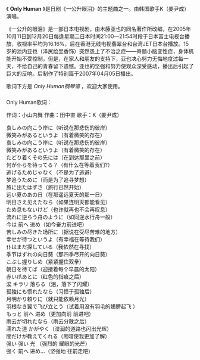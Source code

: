 

《 **Only Human** 》是日剧《一公升眼泪》的主题曲之一。由韩国歌手K（姜尹成）演唱。

《一公升的眼泪》是一部日本电视剧，由木藤亚也的同名著作所改编，在2005年10月11日到12月20日每逢星期二日本时间21:00—21:54时段于日本富士电视台播放，收视率平均为16.16%，后在香港无线电视翡翠台和台湾JET日本台播放。15岁的池内亚也（泽尻绘里香饰）突然患上了不治之症——脊髓小脑变性症，身体机能开始不受控制，但是，在家人和朋友的支持下，亚也决心努力无悔地度过每一天，不给自己的青春留下遗憾。亚也的坚强和努力使观众深受感动，播出后引起了巨大的反响。后制作了特别篇于2007年04月05日播出。

歌词下方是 _Only Human钢琴谱_ ，欢迎大家使用。

###  
Only Human歌词：

作词：小山内舞 作曲：田中直 歌手：K（姜尹成）  
  
  
哀しみの向こう岸に（听说在那悲伤的彼岸）  
微笑みがあるというよ（有着微笑的存在）  
哀しみの向こう岸に（听说在那悲伤的彼岸）  
微笑みがあるというよ（有着微笑的存在）  
たどり着くその先には（在到达那里之前）  
何が仆らを待ってる？（有什么在等着我们?）  
逃げるためじゃなく（不是为了逃避）  
梦追うために（而是为了追寻梦想）  
旅に出たはずさ（旅行已然开始）  
远い夏のあの日（在那遥远夏天的那一日）  
明日さえ见えたなら（如果连明天都能看见）  
ため息もないけど（也许就再也不会再叹息）  
流れに逆らう舟のように（如同逆水行舟一般）  
今は 前へ 进め（如今奋力前进吧）  
苦しみの尽きた场所に（据说在受尽苦难的地方）  
幸せが待つというよ（有幸福在等待我们）  
仆はまだ探している（我依然在寻找）  
季节はずれの向日葵（那四季尽开的向日葵）  
こぶし握りしめ（紧紧握住双拳）  
朝日を待てば（迎接着每个早晨的太阳）  
赤い爪あとに（红色的指痕之后）  
涙 キラリ 落ちる（泪，落下了闪耀）  
孤独にも惯れたなら（习惯于孤独后）  
月明かり頼りに（就只能依赖月光）  
羽根なき翼で飞び立とう（试着用没有羽毛的翅膀起飞 ）  
もっと 前へ 进め（更加向前 前进吧）  
雨云が切れたなら（雨云分散之后）  
濡れた道 かがやく（湿润的道路也闪出光辉）  
闇だけが教えてくれる（黑暗使我更加了解）  
强い 强い 光 （强烈的 耀眼的光芒）  
强く 前へ 进め...（坚强地 往前走吧）  

